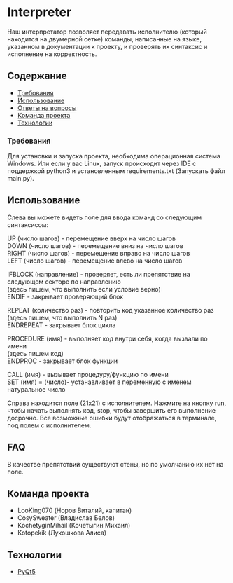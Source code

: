 # Interpreter
Наш интерпретатор позволяет передавать исполнителю (который находится на двумерной сетке) команды, написанные на языке, указанном в документации к проекту,
и проверять их синтаксис и исполнение на корректность.

## Содержание
- [Требования](#Требования)
- [Использование](#Использование)
- [Ответы на вопросы](#FAQ)
- [Команда проекта](#команда-проекта)
- [Технологии](#технологии)

### Требования
Для установки и запуска проекта, необходима операционная система Windows.
Или если у вас Linux, запуск происходит через IDE с поддержкой python3 и установленным requirements.txt (Запускать файл main.py).

## Использование
Слева вы можете видеть поле для ввода команд со следующим синтаксисом:

UP (число шагов) - перемещение вверх на число шагов<br>
DOWN (число шагов) - перемещение вниз на число шагов<br>
RIGHT (число шагов) - перемещение вправо на число шагов<br>
LEFT (число шагов) - перемещение влево на число шагов<br>

IFBLOCK (направление) - проверяет, есть ли препятствие на следующем секторе по направлению<br>
(здесь пишем, что выполнить если условие верно)<br>
ENDIF - закрывает проверяющий блок<br>

REPEAT (количество раз) - повторить код указанное количество раз<br>
(здесь пишем, что выполнить N раз)<br>
ENDREPEAT - закрывает блок цикла<br>

PROCEDURE (имя) - выполняет код внутри себя, когда вызвали по имени<br>
(здесь пишем код)<br>
ENDPROC - закрывает блок функции<br>

CALL (имя) - вызывает процедуру/функцию по имени<br>
SET (имя) = (число)- устанавливает в переменную с именем натуральное число<br>

Справа находится поле (21х21) с исполнителем. Нажмите на кнопку run, чтобы начать выполнять код, stop, чтобы завершить его выполнение досрочно.
Все возможные ошибки будут отображаться в терминале, под полем с исполнителем.

## FAQ 
В качестве препятствий существуют стены, но по умолчанию их нет на поле.

## Команда проекта
- LooKing070 (Норов Виталий, капитан)
- CosySweater (Владислав Белов)
- KochetyginMihail (Кочетыгин Михаил)
- Kotopekik (Лукошкова Алиса)

## Технологии
- [PyQt5](https://doc.qt.io/qtforpython-6/)
